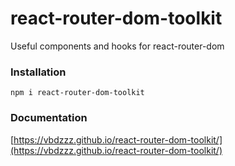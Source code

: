 # react-router-dom-toolkit

Useful components and hooks for react-router-dom

### Installation

```shell
npm i react-router-dom-toolkit
```

### Documentation

[https://vbdzzz.github.io/react-router-dom-toolkit/](https://vbdzzz.github.io/react-router-dom-toolkit/)
